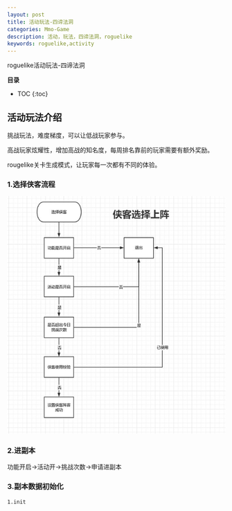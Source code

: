 ```yaml
---
layout: post
title: 活动玩法-四谛法洞
categories: Mmo-Game
description: 活动，玩法，四谛法洞，roguelike
keywords: roguelike,activity
---
```


roguelike活动玩法-四谛法洞

**目录**

* TOC
{:toc}

## 活动玩法介绍

挑战玩法，难度梯度，可以让低战玩家参与。

高战玩家炫耀性，增加高战的知名度，每周排名靠前的玩家需要有额外奖励。

rougelike关卡生成模式，让玩家每一次都有不同的体验。

### 1.选择侠客流程

![](/images/posts/mmo_game/tower/tower1.jpg)

### 2.进副本

功能开启->活动开->挑战次数->申请进副本

### 3.副本数据初始化

```sh
1.init


```


